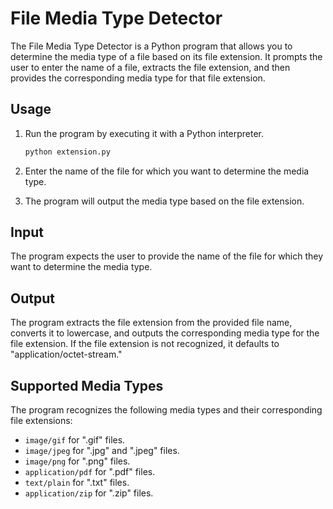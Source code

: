 # File Media Type Detector

The File Media Type Detector is a Python program that allows you to determine the media type of a file based on its file extension. It prompts the user to enter the name of a file, extracts the file extension, and then provides the corresponding media type for that file extension.

## Usage

1. Run the program by executing it with a Python interpreter.

   ```bash
   python extension.py
   ```

2. Enter the name of the file for which you want to determine the media type.

3. The program will output the media type based on the file extension.

## Input

The program expects the user to provide the name of the file for which they want to determine the media type.

## Output

The program extracts the file extension from the provided file name, converts it to lowercase, and outputs the corresponding media type for the file extension. If the file extension is not recognized, it defaults to "application/octet-stream."

## Supported Media Types

The program recognizes the following media types and their corresponding file extensions:

- `image/gif` for ".gif" files.
- `image/jpeg` for ".jpg" and ".jpeg" files.
- `image/png` for ".png" files.
- `application/pdf` for ".pdf" files.
- `text/plain` for ".txt" files.
- `application/zip` for ".zip" files.
